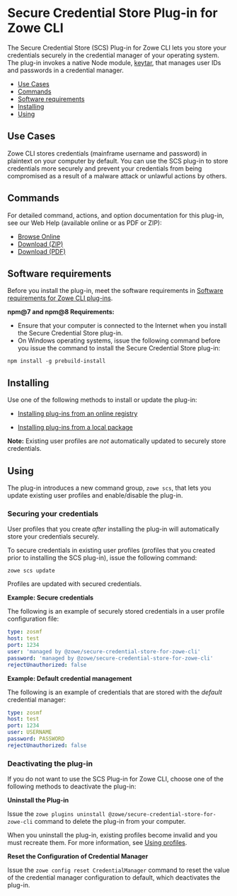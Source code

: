 # Secure Credential Store Plug-in for Zowe CLI

The Secure Credential Store (SCS) Plug-in for Zowe CLI lets you store your credentials securely in the credential manager of your operating system. The plug-in invokes a native Node module, [keytar](https://github.com/atom/node-keytar), that manages user IDs and passwords in a credential manager.

  - [Use Cases](#use-cases)
  - [Commands](#commands)
  - [Software requirements](#software-requirements)
  - [Installing](#installing)
  - [Using](#using)

## Use Cases

Zowe CLI stores credentials (mainframe username and password) in plaintext on your computer by default. You can use the SCS plug-in to store credentials more securely and prevent your credentials from being compromised as a result of a malware attack or unlawful actions by others.

## Commands

For detailed command, actions, and option documentation for this plug-in, see our Web Help (available online or as PDF or ZIP):

- <a href="/v1.28.x/web_help/index.html" target="_blank">Browse Online</a>
- <a href="/v1.28.x/zowe_web_help.zip" target="_blank">Download (ZIP)</a>
- <a href="/v1.28.x/CLIReference_Zowe.pdf" target="_blank">Download (PDF)</a>

## Software requirements

Before you install the plug-in, meet the software requirements in [Software requirements for Zowe CLI plug-ins](cli-swreqplugins.md).

**npm@7 and npm@8 Requirements:**

 * Ensure that your computer is connected to the Internet when you install the Secure Credential Store plug-in.
 * On Windows operating systems, issue the following command before you issue the command to install the Secure Credential Store plug-in:

 ```
 npm install -g prebuild-install
 ```

## Installing

Use one of the following methods to install or update the plug-in:

- [Installing plug-ins from an online registry](cli-installplugins.md#installing-plug-ins-from-an-online-registry)

- [Installing plug-ins from a local package](cli-installplugins.md#installing-plug-ins-from-a-local-package)

**Note:** Existing user profiles are *not* automatically updated to securely store credentials.

## Using

The plug-in introduces a new command group, `zowe scs`, that lets you update existing user profiles and enable/disable the plug-in.

### Securing your credentials

User profiles that you create *after* installing the plug-in will automatically store your credentials securely.

To secure credentials in existing user profiles (profiles that you created prior to installing the SCS plug-in), issue the following command:

    zowe scs update

Profiles are updated with secured credentials.

**Example: Secure credentials**

The following is an example of securely stored credentials in a user profile configuration file:

```yaml
type: zosmf
host: test
port: 1234
user: 'managed by @zowe/secure-credential-store-for-zowe-cli'
password: 'managed by @zowe/secure-credential-store-for-zowe-cli'
rejectUnauthorized: false
```

**Example: Default credential management**

The following is an example of credentials that are stored with the *default* credential manager:

```yaml
type: zosmf
host: test
port: 1234
user: USERNAME
password: PASSWORD
rejectUnauthorized: false
```

### Deactivating the plug-in

If you do not want to use the SCS Plug-in for Zowe CLI, choose one of the following methods to deactivate the plug-in:

**Uninstall the Plug-in**

Issue the `zowe plugins uninstall @zowe/secure-credential-store-for-zowe-cli` command to delete the plug-in from your computer.

When you uninstall the plug-in, existing profiles become invalid and you must recreate them. For more information, see [Using profiles](cli-usingcli#using-profiles.md).

**Reset the Configuration of Credential Manager**

Issue the `zowe config reset CredentialManager` command to reset the value of the credential manager configuration to default, which deactivates the plug-in.
